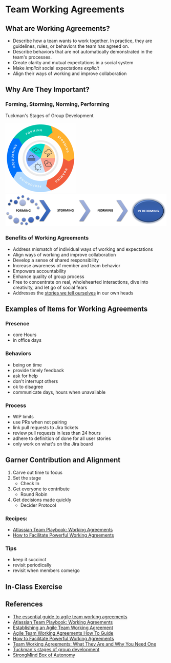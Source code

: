 
# Team Working Agreements

## What are Working Agreements?

* Describe how a team wants to work together. In practice, they are guidelines, rules, or behaviors the team has agreed on.
* Describe behaviors that are not automatically demonstrated in the team's processes.
* Create clarity and mutual expectations in a social system
* Make *implicit* social expectations *explicit*
* Align their ways of working and improve collaboration

## Why Are They Important?

### Forming, Storming, Norming, Performing

Tuckman's Stages of Group Development

![Tuckman's Stages of Group Development](./Tuckman_stages_of_group_development.png)
![Forming, Storming, Norming, Performing](./forming_storming_norming_performing.png)

### Benefits of Working Agreements
* Address mismatch of individual ways of working and expectations
* Align ways of working and improve collaboration
* Develop a sense of shared responsibility
* Increase awareness of member and team behavior
* Empowers accountability
* Enhance quality of group process
* Free to concentrate on real, wholehearted interactions, dive into creativity, and let go of social fears
* Addresses the [stories we tell ourselves](https://www.oprah.com/omagazine/brene-brown-rising-strong-excerpt) in our own heads

## Examples of Items for Working Agreements

### Presence
* core Hours
* in office days
### Behaviors
* being on time
* provide timely feedback
* ask for help
* don't interrupt others
* ok to disagree
* communicate days, hours when unavailable

### Process
* WIP limits
* use PRs when not pairing
* link pull requests to Jira tickets
* review pull requests in less than 24 hours
* adhere to definition of done for all user stories
* only work on what's on the Jira board

## Garner Contribution and Alignment

1. Carve out time to focus
1. Set the stage
    * Check In
1. Get everyone to contribute
    * Round Robin
1. Get decisions made quickly
    * Decider Protocol

### Recipes:
* [Atlassian Team Playbook: Working Agreements](https://www.atlassian.com/wac/team-playbook/plays/working-agreements?)
* [How to Facilitate Powerful Working Agreements](https://resources.scrumalliance.org/Article/facilitate-powerful-working-agreements)
### Tips
* keep it succinct
* revisit periodically
* revisit when members come/go
## In-Class Exercise

## References
* [The essential guide to agile team working agreements](https://www.swarmia.com/blog/agile-team-working-agreements/)
* [Atlassian Team Playbook: Working Agreements](https://www.atlassian.com/wac/team-playbook/plays/working-agreements?)
* [Establishing an Agile Team Working Agreement](https://tech.gsa.gov/guides/agile_team_working_agreement)
* [Agile Team Working Agreements How To Guide](https://www.payton-consulting.com/agile-team-working-agreements-guide)
* [How to Facilitate Powerful Working Agreements](https://resources.scrumalliance.org/Article/facilitate-powerful-working-agreements)
* [Team Working Agreements: What They Are and Why You Need One](https://anexinet.com/blog/team-working-agreements-what-they-are-and-why-you-need-one)
* [Tuckman's stages of group development](https://en.wikipedia.org/wiki/Tuckman's_stages_of_group_development)
* [StrongMind Box of Autonomy](https://github.com/StrongMind/culture/blob/master/box_of_autonomy.md)
